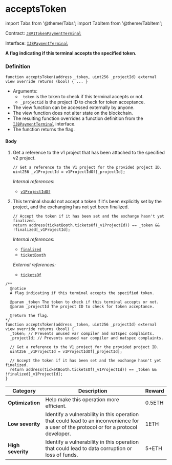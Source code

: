 # acceptsToken

import Tabs from '@theme/Tabs';
import TabItem from '@theme/TabItem';

Contract: [`JBV1TokenPaymentTerminal`](/dev/api/contracts/or-payment-terminals/jbv1tokenpaymentterminal/README.md)​‌

Interface: [`IJBPaymentTerminal`](/dev/api/interfaces/ijbpaymentterminal.md)

<Tabs>
<TabItem value="Step by step" label="Step by step">

**A flag indicating if this terminal accepts the specified token.**

### Definition

```
function acceptsToken(address _token, uint256 _projectId) external view override returns (bool) { ... }
```

* Arguments:
  * `_token` is the token to check if this terminal accepts or not.
  * `_projectId` is the project ID to check for token acceptance.
* The view function can be accessed externally by anyone.
* The view function does not alter state on the blockchain.
* The resulting function overrides a function definition from the [`IJBPaymentTerminal`](/dev/api/interfaces/ijbpaymentterminal.md) interface.
* The function returns the flag.

#### Body

1.  Get a reference to the v1 project that has been attached to the specified v2 project.

    ```
    // Get a reference to the V1 project for the provided project ID.
    uint256 _v1ProjectId = v1ProjectIdOf[_projectId];
    ```

    _Internal references:_

    * [`v1ProjectIdOf`](/dev/api/contracts/or-payment-terminals/jbv1tokenpaymentterminal/properties/v1projectidof.md)

1.  This terminal should not accept a token if it's been explicitly set by the project, and the exchanging has not yet been finalized. 

    ```
    // Accept the token if it has been set and the exchange hasn't yet finalized.
    return address(ticketBooth.ticketsOf(_v1ProjectId)) == _token && !finalized[_v1ProjectId];
    ```

    _Internal references:_

    * [`finalized`](/dev/api/contracts/or-payment-terminals/jbv1tokenpaymentterminal/properties/finalized.md)
    * [`ticketBooth`](/dev/api/contracts/or-payment-terminals/jbv1tokenpaymentterminal/properties/ticketbooth.md)

    _External references:_
    
    * [`ticketsOf`](https://github.com/jbx-protocol/juice-contracts-v1/blob/a91b55e8d264267c338b089aa9a45b29fd8e8f13/contracts/interfaces/ITicketBooth.sol#L69)

</TabItem>

<TabItem value="Code" label="Code">

```
/** 
  @notice
  A flag indicating if this terminal accepts the specified token.

  @param _token The token to check if this terminal accepts or not.
  @param _projectId The project ID to check for token acceptance.

  @return The flag.
*/
function acceptsToken(address _token, uint256 _projectId) external view override returns (bool) {
  _token; // Prevents unused var compiler and natspec complaints.
  _projectId; // Prevents unused var compiler and natspec complaints.

  // Get a reference to the V1 project for the provided project ID.
  uint256 _v1ProjectId = v1ProjectIdOf[_projectId];

  // Accept the token if it has been set and the exchange hasn't yet finalized.
  return address(ticketBooth.ticketsOf(_v1ProjectId)) == _token && !finalized[_v1ProjectId];
}
```

</TabItem>

<TabItem value="Bug bounty" label="Bug bounty">

| Category          | Description                                                                                                                            | Reward |
| ----------------- | -------------------------------------------------------------------------------------------------------------------------------------- | ------ |
| **Optimization**  | Help make this operation more efficient.                                                                                               | 0.5ETH |
| **Low severity**  | Identify a vulnerability in this operation that could lead to an inconvenience for a user of the protocol or for a protocol developer. | 1ETH   |
| **High severity** | Identify a vulnerability in this operation that could lead to data corruption or loss of funds.                                        | 5+ETH  |

</TabItem>
</Tabs>
